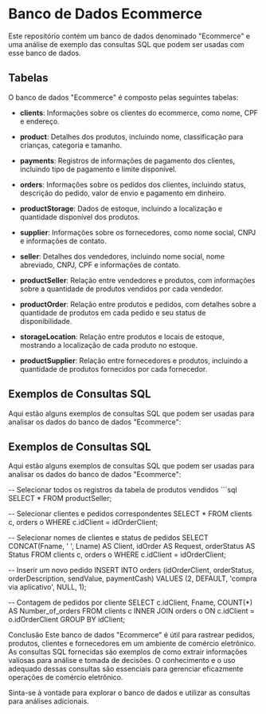 # Banco de Dados Ecommerce

Este repositório contém um banco de dados denominado "Ecommerce" e uma análise de exemplo das consultas SQL que podem ser usadas com esse banco de dados.

## Tabelas

O banco de dados "Ecommerce" é composto pelas seguintes tabelas:

- **clients**: Informações sobre os clientes do ecommerce, como nome, CPF e endereço.

- **product**: Detalhes dos produtos, incluindo nome, classificação para crianças, categoria e tamanho.

- **payments**: Registros de informações de pagamento dos clientes, incluindo tipo de pagamento e limite disponível.

- **orders**: Informações sobre os pedidos dos clientes, incluindo status, descrição do pedido, valor de envio e pagamento em dinheiro.

- **productStorage**: Dados de estoque, incluindo a localização e quantidade disponível dos produtos.

- **supplier**: Informações sobre os fornecedores, como nome social, CNPJ e informações de contato.

- **seller**: Detalhes dos vendedores, incluindo nome social, nome abreviado, CNPJ, CPF e informações de contato.

- **productSeller**: Relação entre vendedores e produtos, com informações sobre a quantidade de produtos vendidos por cada vendedor.

- **productOrder**: Relação entre produtos e pedidos, com detalhes sobre a quantidade de produtos em cada pedido e seu status de disponibilidade.

- **storageLocation**: Relação entre produtos e locais de estoque, mostrando a localização de cada produto no estoque.

- **productSupplier**: Relação entre fornecedores e produtos, incluindo a quantidade de produtos fornecidos por cada fornecedor.

## Exemplos de Consultas SQL

Aqui estão alguns exemplos de consultas SQL que podem ser usadas para analisar os dados do banco de dados "Ecommerce":

## Exemplos de Consultas SQL

Aqui estão alguns exemplos de consultas SQL que podem ser usadas para analisar os dados do banco de dados "Ecommerce":

    
-- Selecionar todos os registros da tabela de produtos vendidos
    ```sql
SELECT * FROM productSeller;

-- Selecionar clientes e pedidos correspondentes
SELECT * FROM clients c, orders o WHERE c.idClient = idOrderClient;

-- Selecionar nomes de clientes e status de pedidos
SELECT CONCAT(Fname, ' ', Lname) AS Client, idOrder AS Request, orderStatus AS Status
FROM clients c, orders o WHERE c.idClient = idOrderClient;

-- Inserir um novo pedido
INSERT INTO orders (idOrderClient, orderStatus, orderDescription, sendValue, paymentCash)
VALUES (2, DEFAULT, 'compra via aplicativo', NULL, 1);

-- Contagem de pedidos por cliente
SELECT c.idClient, Fname, COUNT(*) AS Number_of_orders
FROM clients c
INNER JOIN orders o ON c.idClient = o.idOrderClient
GROUP BY idClient;

Conclusão
Este banco de dados "Ecommerce" é útil para rastrear pedidos, produtos, clientes e fornecedores em um ambiente de comércio eletrônico. As consultas SQL fornecidas são exemplos de como extrair informações valiosas para análise e tomada de decisões. O conhecimento e o uso adequado dessas consultas são essenciais para gerenciar eficazmente operações de comércio eletrônico.

Sinta-se à vontade para explorar o banco de dados e utilizar as consultas para análises adicionais.

